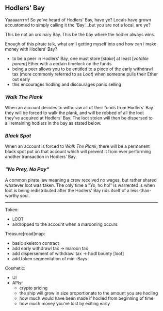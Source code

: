 ## Hodlers' Bay

Yaaaaarrrrr! So ye've heard of Hodlers' Bay, have ye? Locals have grown accustomed to simply calling it the 'Bay'...but you are not a local, are ye?

This be not an ordinary Bay. This be the bay where the hodler always wins. 

Enough of this pirate talk, what am I getting myself into and how can I make money with Hodlers' Bay?
- to be a peer in Hodlers' Bay, one must store [_stake_] at least [_votable param_] Ether with a certain timelock on the funds
- being a peer allows you to be entitled to a piece of the early withdrawl tax (more commonly referred to as _Loot_) when someone pulls their Ether out early
- this encourages hodling and discourages panic selling


### *Walk The Plank*
When an account decides to withdraw all of their funds from Hodlers' Bay they will be forced to walk the plank, and will be robbed of all the loot they've acquired at Hodlers' Bay. The loot stolen will then be dispersed to all remaining hodlers in the bay as stated below.

### *Black Spot*
When an account is forced to _Walk The Plank_, there will be a permanent black spot put on that account which will prevent it from ever performing another transaction in Hodlers' Bay.

### *"No Prey, No Pay"*
A common pirate law meaning a crew received no wages, but rather shared whatever loot was taken. The only time a "Yo, ho ho!" is warrented is when loot is being redistributed after the Hodlers' Bay rids itself of a less-than-worthy soul.

---

Token:
- LOOT
- airdropped to the account when a marooning occurs


Treasure[road]map:
- basic skeleton contract
- add early withdrawl tax -> maroon tax
- add dispersement of withdrawl tax -> hodl bounty [loot]
- add token segmentation of mini-Bays 


Cosmetic:
- UI
- APIs:
	- crypto pricing
	- the ship will grow in size proportionate to the amount you are hodling
	- how much would have been made if hodled from beginning of time
	- how much money you've lost by exiting early
